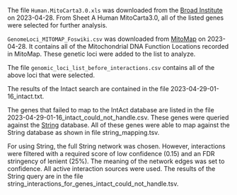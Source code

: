 The file ```Human.MitoCarta3.0.xls``` was downloaded from the [Broad Institute](https://www.broadinstitute.org/mitocarta/mitocarta30-inventory-mammalian-mitochondrial-proteins-and-pathways) on 2023-04-28. From Sheet A Human MitoCarta3.0, all of the listed genes were selected for further analysis.

```GenomeLoci_MITOMAP_Foswiki.csv``` was downloaded from [MitoMap](https://www.mitomap.org/foswiki/bin/view/MITOMAP/GenomeLoci) on 2023-04-28.  It contains all of the Mitochondrial DNA Function Locations recorded in MitoMap. These genetic loci were added to the list to analyze.

The file ```genomic_loci_list_before_interactions.csv``` contains all of the above loci that were selected.

The results of the Intact search are contained in the file 2023-04-29-01-16_intact.txt.

The genes that failed to map to the IntAct database are listed in the file 2023-04-29-01-16_intact_could_not_handle.csv.  These genes were queried against the [String](https://string-db.org/) database.  All of these genes were able to map against the String database as shown in file string_mapping.tsv.

For using String, the full String network was chosen.  However, interactions were filtered with a required score of low confidence (0.15) and an FDR stringency of lenient (25%). The meaning of the network edges was set to confidence.  All active interaction sources were used.  The results of the String query are in the file string_interactions_for_genes_intact_could_not_handle.tsv.

